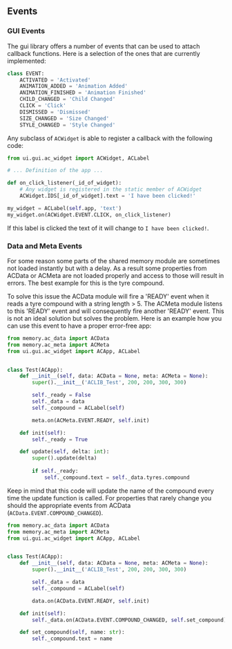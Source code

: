 ## Events

### GUI Events

The gui library offers a number of events that can be used to attach callback functions.
Here is a selection of the ones that are currently implemented: 

```python
class EVENT:
    ACTIVATED = 'Activated'
    ANIMATION_ADDED = 'Animation Added'
    ANIMATION_FINISHED = 'Animation Finished'
    CHILD_CHANGED = 'Child Changed'
    CLICK = 'Click'
    DISMISSED = 'Dismissed'
    SIZE_CHANGED = 'Size Changed'
    STYLE_CHANGED = 'Style Changed'
```

Any subclass of `ACWidget` is able to register a callback with the following code:

```python
from ui.gui.ac_widget import ACWidget, ACLabel

# ... Definition of the app ...

def on_click_listener(_id_of_widget):
    # Any widget is registered in the static member of ACWidget
    ACWidget.IDS[_id_of_widget].text = 'I have been clicked!'

my_widget = ACLabel(self.app, 'text')
my_widget.on(ACWidget.EVENT.CLICK, on_click_listener)
```

If this label is clicked the text of it will change to `I have been clicked!`.

### Data and Meta Events

For some reason some parts of the shared memory module are sometimes not loaded instantly but with a delay.
As a result some properties from ACData or ACMeta are not loaded properly and access to those will result in errors.
The best example for this is the tyre compound.

To solve this issue the ACData module will fire a 'READY' event when it reads a tyre compound with a string length > 5.
The ACMeta module listens to this 'READY' event and will consequently fire another 'READY' event.
This is not an ideal solution but solves the problem.
Here is an example how you can use this event to have a proper error-free app:

```python
from memory.ac_data import ACData
from memory.ac_meta import ACMeta
from ui.gui.ac_widget import ACApp, ACLabel


class Test(ACApp):
    def __init__(self, data: ACData = None, meta: ACMeta = None):
        super().__init__('ACLIB_Test', 200, 200, 300, 300)

        self._ready = False
        self._data = data
        self._compound = ACLabel(self)

        meta.on(ACMeta.EVENT.READY, self.init)

    def init(self):
        self._ready = True

    def update(self, delta: int):
        super().update(delta)
        
        if self._ready:
            self._compound.text = self._data.tyres.compound
``` 

Keep in mind that this code will update the name of the compound every time the update function is called.
For properties that rarely change you should the appropriate events from ACData (`ACData.EVENT.COMPOUND_CHANGED`).

```python
from memory.ac_data import ACData
from memory.ac_meta import ACMeta
from ui.gui.ac_widget import ACApp, ACLabel


class Test(ACApp):
    def __init__(self, data: ACData = None, meta: ACMeta = None):
        super().__init__('ACLIB_Test', 200, 200, 300, 300)

        self._data = data
        self._compound = ACLabel(self)

        data.on(ACData.EVENT.READY, self.init)

    def init(self):
        self._data.on(ACData.EVENT.COMPOUND_CHANGED, self.set_compound)

    def set_compound(self, name: str):
        self._compound.text = name
```
